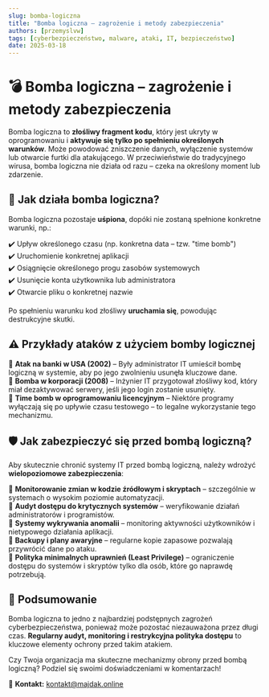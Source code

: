 ```yaml
---
slug: bomba-logiczna
title: "Bomba logiczna – zagrożenie i metody zabezpieczenia"
authors: [przemyslvw]
tags: [cyberbezpieczeństwo, malware, ataki, IT, bezpieczeństwo]
date: 2025-03-18
---
```


# 💣 Bomba logiczna – zagrożenie i metody zabezpieczenia  

Bomba logiczna to **złośliwy fragment kodu**, który jest ukryty w oprogramowaniu i **aktywuje się tylko po spełnieniu określonych warunków**. Może powodować zniszczenie danych, wyłączenie systemów lub otwarcie furtki dla atakującego. W przeciwieństwie do tradycyjnego wirusa, bomba logiczna nie działa od razu – czeka na określony moment lub zdarzenie.

<!-- truncate -->

## 🎯 Jak działa bomba logiczna?  
Bomba logiczna pozostaje **uśpiona**, dopóki nie zostaną spełnione konkretne warunki, np.:

✔️ Upływ określonego czasu (np. konkretna data – tzw. "time bomb")  
✔️ Uruchomienie konkretnej aplikacji  
✔️ Osiągnięcie określonego progu zasobów systemowych  
✔️ Usunięcie konta użytkownika lub administratora  
✔️ Otwarcie pliku o konkretnej nazwie  

Po spełnieniu warunku kod złośliwy **uruchamia się**, powodując destrukcyjne skutki.

## ⚠️ Przykłady ataków z użyciem bomby logicznej  
🔹 **Atak na banki w USA (2002)** – Były administrator IT umieścił bombę logiczną w systemie, aby po jego zwolnieniu usunęła kluczowe dane.  
🔹 **Bomba w korporacji (2008)** – Inżynier IT przygotował złośliwy kod, który miał dezaktywować serwery, jeśli jego login zostanie usunięty.  
🔹 **Time bomb w oprogramowaniu licencyjnym** – Niektóre programy wyłączają się po upływie czasu testowego – to legalne wykorzystanie tego mechanizmu.

## 🛡️ Jak zabezpieczyć się przed bombą logiczną?  
Aby skutecznie chronić systemy IT przed bombą logiczną, należy wdrożyć **wielopoziomowe zabezpieczenia**:

🔹 **Monitorowanie zmian w kodzie źródłowym i skryptach** – szczególnie w systemach o wysokim poziomie automatyzacji.  
🔹 **Audyt dostępu do krytycznych systemów** – weryfikowanie działań administratorów i programistów.  
🔹 **Systemy wykrywania anomalii** – monitoring aktywności użytkowników i nietypowego działania aplikacji.  
🔹 **Backupy i plany awaryjne** – regularne kopie zapasowe pozwalają przywrócić dane po ataku.  
🔹 **Polityka minimalnych uprawnień (Least Privilege)** – ograniczenie dostępu do systemów i skryptów tylko dla osób, które go naprawdę potrzebują.  

## 🔗 Podsumowanie  
Bomba logiczna to jedno z najbardziej podstępnych zagrożeń cyberbezpieczeństwa, ponieważ może pozostać niezauważona przez długi czas. **Regularny audyt, monitoring i restrykcyjna polityka dostępu** to kluczowe elementy ochrony przed takim atakiem.

Czy Twoja organizacja ma skuteczne mechanizmy obrony przed bombą logiczną? Podziel się swoimi doświadczeniami w komentarzach!

📧 **Kontakt:** [kontakt@majdak.online](mailto:kontakt@majdak.online)  

